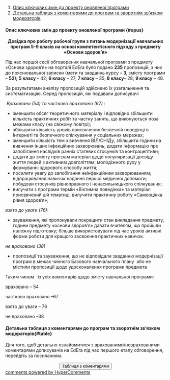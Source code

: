 <div id="hypercomments_widget" class="js-hypercomments-widget invisible"></div>

1. [Опис ключових змін до проекту оновленої програми](#opus)
2. [Детальна таблиця з коментарями до програм та зворотнім зв’язком модераторів](#table)

#### Опис ключових змін  до проекту оновленої  програми {#opus}

<p align="center"><b>Довідка про роботу робочої групи з питань модернізації навчальних програм 5-9 класів на основі компетентісного підходу з предмету «Основи здоров’я»</b></p>

<p>Під час першої сесії обговорення навчальної програми з предмету &laquo;Основи здоров&rsquo;я&raquo; на порталі EdEra було подано <strong>235</strong> пропозицій, з них до пояснювальної записки (мети та завданнь курсу &ndash; <strong>3, </strong>змісту програми &ndash; <strong>52);</strong> <strong>5 класу&nbsp;</strong>&ndash; 42; <strong>6 класу</strong> &ndash; 27;<strong> 7 класу&nbsp;</strong>&ndash; 35;<strong> 8 класу</strong>&ndash; 28; <strong>9 класу</strong> &ndash; 48.</p>
<p>За результатами аналізу пропозицій здійснено їх узагальнення та систематизацію. Серед пропозицій, які подавали дописувачі</p>
<p>&nbsp;<em>Враховано (54) та частково враховано (67) </em>:</p>
<ul>
<li>зменшити обсяг теоретичного матеріалу і відповідно збільшити кількість практичних робіт та частку занять, що виконуються поза межами класу (на свіжому повітрі);</li>
<li>збільшити кількість уроків присвячених безпечній поведінці в Iнтернеті та безпечного спілкування у соціальних мережах;</li>
<li>зменшити кількість тем з вивчення ВІЛ/СНІДу, збільшити години на вивчення інших інфекційних захворювань, додати інформацію про запобігання наслідків ранніх статевих стосунків та контрацептиви;</li>
<li>додати до змісту програм матеріал щодо популяризації досвіду життя людей з активним довголіттям; молодіжного руху у формуванні здорового способу життя;</li>
<li>посилити увагу до запобігання неінфекційним захворюванням; відпрацювання навичок надання першої медичної допомоги; побудови стосунків рівноправного і ненасильницького спілкування;</li>
<li>вилучити з програми термін &laquo;Віктимна поведінка&raquo; та матеріал присвячений цій тематиці; вилучити практичну роботу &laquo;Самооцінка рівня здоров&rsquo;я&raquo;;</li>
</ul>
<p><em>взято до уваги (76):</em></p>
<ul>
<li>зауваження, які пропонували покращити стан викладання предмету, години предмету &laquo;основи здоров&rsquo;я&raquo; давати вчителям, що пройшли належну підготовку; більше використовувати під час уроків активні форми роботи для кращого засвоєння практичних навичок.</li>
</ul>
<p><em>не враховано (38) </em></p>
<ul>
<li>пропозиції та зауваження, що не відповідали завданню модернізації програм в межах чинного Базового навчального плану&nbsp; або не містили пропозиції щодо удосконалення програми предмета</li>
</ul>
<p>Таким чином &nbsp; із усіх коментарів щодо змісту навчальної програми:</p>
<p>враховано &ndash; 54</p>
<p>частково враховано &ndash;67</p>
<p>взято до уваги &ndash; 76</p>
<p>не враховано &ndash;38</p>

#### Детальна таблиця з коментарями до програм та зворотнім зв’язком модераторів{#table}

Для того, щоб детально ознайомитися з врахованими/неврахованими коментарями дописувачів на EdEra під час першого етапу обговорення, перейдіть за посиланням. 
<br>

<center><a href="https://drive.google.com/file/d/0B2LCoyWVMpMSWWNxRnFvNzZyMzQ/view?usp=sharing" target="_blank"><button type="button" class="btn btn-primary" aria-haspopup="true" aria-expanded="false">Таблиця з коментарями</button></a></center>

<div class="js-hypercomments-container">
    <a href="http://hypercomments.com" class="hc-link" title="comments widget">comments powered by HyperComments</a>
</div>